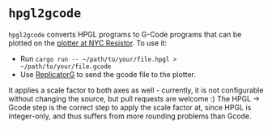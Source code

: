 # `hpgl2gcode`

`hpgl2gcode` converts HPGL programs to G-Code programs that can be plotted on the [plotter at NYC Resistor](https://trmm.net/Plotter). To use it:

* Run `cargo run -- ~/path/to/your/file.hpgl > ~/path/to/your/file.gcode`
* Use [ReplicatorG](http://replicat.org/) to send the gcode file to the plotter.

It applies a scale factor to both axes as well - currently, it is not configurable without changing the source, but pull requests are welcome :) The HPGL -> Gcode step is the correct step to apply the scale factor at, since HPGL is integer-only, and thus suffers from more rounding problems than Gcode.
